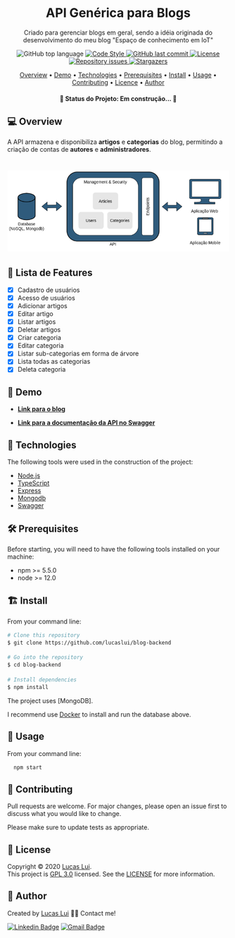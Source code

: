 [//]: # (Título e Descrição)
<h1 align="center"> API Genérica para Blogs </h1>

[//]: # (Nome do Projeto)
<p align="center"> Criado para gerenciar blogs em geral, sendo a idéia originada do desenvolvimento do meu blog "Espaço de conhecimento em IoT"</p>

[//]: # (Badges)
<p align="center">

  <img alt="GitHub top language" src="https://img.shields.io/github/languages/top/lucaslui/blog-backend">

  <a href="http://standardjs.com">
    <img alt="Code Style" src="https://img.shields.io/badge/code%20style-standard-brightgreen.svg">
  </a>

  <a href="https://github.com/tgmarinho/nlw1/commits/master">
    <img alt="GitHub last commit" src="https://img.shields.io/github/last-commit/lucaslui/blog-backend">
  </a>

  <a href="https://badges.frapsoft.com/os/v1/open-source.svg?v=103">
    <img alt="License" src="https://img.shields.io/badge/License-GPL%20v3-brightgreen">
  </a>

  <a href="https://github.com/lukemorales/rocketshoes-react-native/issues">
    <img alt="Repository issues" src="https://img.shields.io/github/issues/lucaslui/blog-backend.svg">
  </a>

   <a href="https://github.com/tgmarinho/nlw1/stargazers">
    <img alt="Stargazers" src="https://img.shields.io/github/stars/lucaslui/blog-backend?style=social">
  </a>
</p>

[//]: # (Tabela de Conteúdos)
<p align="center">
 <a href="#overview">Overview</a> •
 <a href="#demo">Demo</a> • 
 <a href="#technologies">Technologies</a> • 
 <a href="#prerequisites">Prerequisites</a> • 
 <a href="#install">Install</a> • 
 <a href="#usage">Usage</a> • 
 <a href="#contributing">Contributing</a> • 
 <a href="#licence">Licence</a> • 
 <a href="#author">Author</a>
</p>

<h4 align="center"> 🚧  Status do Projeto: Em construção...  🚧 </h4>

<h2 id="overview"> 💻 Overview </h2>

A API armazena e disponibiliza **artigos** e **categorias** do blog, permitindo a criação de contas de **autores** e **administradores**.

<h1 align="center">
    <img alt="general-vision" title="#general-vision" src="./docs/architecture/general-vision.png" />
</h1>

[//]: # (Listar as Funcionalidades da Aplicação.)
## 📑 Lista de Features

- [x] Cadastro de usuários
- [x] Acesso de usuários
- [x] Adicionar artigos
- [x] Editar artigo
- [x] Listar artigos
- [x] Deletar artigos
- [x] Criar categoria
- [x] Editar categoria
- [x] Listar sub-categorias em forma de árvore
- [x] Lista todas as categorias
- [x] Deleta categoria

<h2 id="demo"> 🧪 Demo </h2>

  - [**Link para o blog**](https://lucaslui.github.io/blog/)

  - [**Link para a documentação da API no Swagger**](https://dashboard.heroku.com/apps/espaco-de-conhecimento-backend)

<h2 id="technologies"> 🧰 Technologies </h2>

The following tools were used in the construction of the project:

- [Node.js](https://nodejs.org/en/)
- [TypeScript](https://www.typescriptlang.org/)
- [Express](https://expressjs.com/pt-br/)
- [Mongodb](https://www.mongodb.com/)
- [Swagger](https://swagger.io/)

<h2 id="prerequisites"> 🛠 Prerequisites </h2>

Before starting, you will need to have the following tools installed on your machine:

  - npm >= 5.5.0
  - node >= 12.0

<h2 id="install"> 🏗️ Install </h2>

From your command line:

```bash
# Clone this repository
$ git clone https://github.com/lucaslui/blog-backend

# Go into the repository
$ cd blog-backend

# Install dependencies
$ npm install
```

The project uses [MongoDB].

I recommend use [Docker](https://www.docker.com) to install and run the database above.

<h2 id="usage"> 🚀 Usage </h2>

From your command line:

```sh
  npm start
```

<h2 id="contributing"> 🤝 Contributing </h2>

Pull requests are welcome. For major changes, please open an issue first to discuss what you would like to change.

Please make sure to update tests as appropriate.

<h2 id="license"> 📝 License </h2>

Copyright © 2020 [Lucas Lui](https://github.com/lucaslui).<br />
This project is [GPL 3.0](./license) licensed. See the [LICENSE](./license) for more information.

<h2 id="author"> 👤 Author </h2>

Created by [Lucas Lui](https://github.com/lucaslui) 👋🏽 Contact me!

[![Linkedin Badge](https://img.shields.io/badge/-Linkedin-blue?style=flat-square&logo=Linkedin&logoColor=white&link=https://www.linkedin.com/in/lucas-lui-motta/)](https://www.linkedin.com/in/lucas-lui-motta/) 
[![Gmail Badge](https://img.shields.io/badge/-Email-c14438?style=flat-square&logo=Gmail&logoColor=white&link=mailto:lucasluimotta@gmail.com)](mailto:lucasluimotta@gmail.com)
